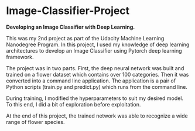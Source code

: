 # Image-Classifier-Project
**Developing an Image Classifier with Deep Learning.**

This was my 2nd project as part of the Udacity Machine Learning Nanodegree Program. In this project, I used my knowledge of deep learning architectures to develop an Image Classifier using Pytorch deep learning framework. 

The project was in two parts. First, the deep neural network was built and trained on a flower dataset which contains over 100 categories. Then it was converted into a command line application. The application is a pair of Python scripts (train.py and predict.py) which runs from the command line.

During training, I modified the hyperparameters to suit my desired model. To this end, I did a bit of exploration before exploitation.

At the end of this project, the trained network was able to recognize a wide range of flower species.

